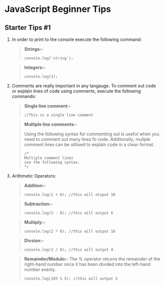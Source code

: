 # JavaScript Beginner Tips

## Starter Tips #1
1. In order to print to the console execute the following command:

    >**Strings:-**
    >```
    >console.log('string');
    >```

    >**Integers:-**
    >```
    >console.log(1);
    >```

2. Comments are really important in any langauge. To comment out code or explain lines of code using comments, execute the following commands:

    >**Single line comment:-**
    >```
    >//This is a single line comment
    >```

    >**Multiple line comments:-**
    >
    > Using the following syntax for commenting out is useful when you need to comment out many lines fo code. Additonally, muliple comment lines can be utilised to explain code in a clean format.
    >```
    >/*
    >Multiple comment lines
    >use the following syntax.
    >*/
    >```

3. Arithmetic Operators:

    >**Addition:-**
    >```
    >console.log(2 + 8); //this will otuput 10
    >```

    >**Subtraction:-**
    >```
    >console.log(2 - 8); //this will output 6
    >```

    >**Multiply:-**
    >```
    >console.log(2 * 8); //this will output 16
    >```

    >**Divsion:-**
    >```
    >console.log(2 / 8); //this will output 4
    >```

    >**Remainder/Modulo:-**
    > The *%* operator returns the remainder of the right-hand number once it has been divided into the left-hand number evenly.
    >```
    >console.log(103 % 5); //this will output 3
    >```
